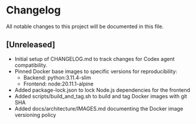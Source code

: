 # Changelog
All notable changes to this project will be documented in this file.

## [Unreleased]
- Initial setup of CHANGELOG.md to track changes for Codex agent compatibility.
- Pinned Docker base images to specific versions for reproducibility:
  - Backend: python:3.11.4-slim
  - Frontend: node:20.11.1-alpine
- Added package-lock.json to lock Node.js dependencies for the frontend
- Added scripts/build_and_tag.sh to build and tag Docker images with git SHA
- Added docs/architecture/IMAGES.md documenting the Docker image versioning policy
